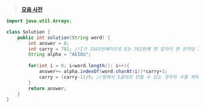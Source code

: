 ﻿> **[모음 사전](https://programmers.co.kr/learn/courses/30/lessons/84512)**

```java
import java.util.Arrays;

class Solution {
    public int solution(String word) {
        int answer = 0;
        int carry = 781; //I가 1563번째이므로 E는 782번째 맨 앞자리 한 문자당 781개씩 있음
        String alpha = "AEIOU";
        
        for(int i = 0; i<word.length(); i++){
            answer+= alpha.indexOf(word.charAt(i))*carry+1;
            carry = (carry-1)/5; //앞에서 5글자로 만들 수 있는 경우의 수를 제외해줌
        }
        return answer;
    }
}
```
